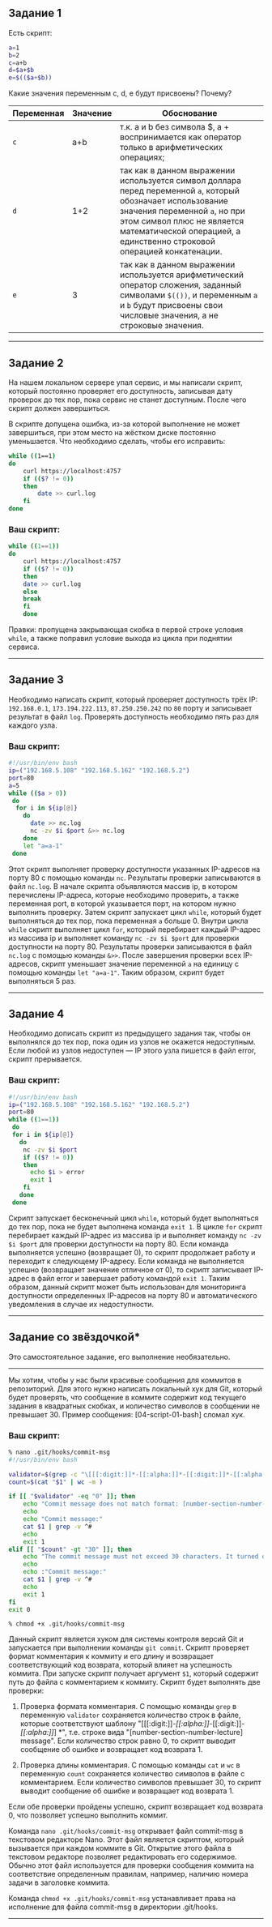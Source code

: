 ## Задание 1

Есть скрипт:

```bash
a=1
b=2
c=a+b
d=$a+$b
e=$(($a+$b))
```

Какие значения переменным c, d, e будут присвоены? Почему?

| Переменная  | Значение | Обоснование |
| ------------- | ------------- | ------------- |
| `c`  |  a+b | т.к. a и b без символа $, а + воспринимается как оператор только в арифметических операциях; |
| `d`  | 1+2  | так как в данном выражении используется символ доллара перед переменной `a`, который обозначает использование значения переменной `a`, но при этом символ плюс не является математической операцией, а единственно строковой операцией конкатенации.  |
| `e`  | 3 | так как в данном выражении используется арифметический оператор сложения, заданный символами `$(())`, и переменным `a` и `b` будут присвоены свои числовые значения, а не строковые значения. |

----

## Задание 2

На нашем локальном сервере упал сервис, и мы написали скрипт, который постоянно проверяет его доступность, записывая дату проверок до тех пор, пока сервис не станет доступным. После чего скрипт должен завершиться. 

В скрипте допущена ошибка, из-за которой выполнение не может завершиться, при этом место на жёстком диске постоянно уменьшается. Что необходимо сделать, чтобы его исправить:

```bash
while ((1==1)
do
	curl https://localhost:4757
	if (($? != 0))
	then
		date >> curl.log
	fi
done
```

### Ваш скрипт:

```bash
while ((1==1))
do
	curl https://localhost:4757
	if (($? != 0))
	then
	date >> curl.log
	else
	break
	fi
	done
```
Правки: пропущена закрывающая скобка в первой строке условия `while`, а также поправил условие выхода из цикла при поднятии сервиса.

---

## Задание 3

Необходимо написать скрипт, который проверяет доступность трёх IP: `192.168.0.1`, `173.194.222.113`, `87.250.250.242` по `80` порту и записывает результат в файл `log`. Проверять доступность необходимо пять раз для каждого узла.

### Ваш скрипт:

```bash
#!/usr/bin/env bash
ip=("192.168.5.108" "192.168.5.162" "192.168.5.2")
port=80
a=5
while (($a > 0))
 do
  for i in ${ip[@]}
    do
      date >> nc.log
      nc -zv $i $port &>> nc.log
    done
    let "a=a-1"
 done

```

Этот скрипт выполняет проверку доступности указанных IP-адресов на порту 80 с помощью команды `nc`. Результаты проверки записываются в файл `nc.log`. В начале скрипта объявляются массив ip, в котором перечислены IP-адреса, которые необходимо проверить, а также переменная port, в которой указывается порт, на котором нужно выполнить проверку. Затем скрипт запускает цикл `while`, который будет выполняться до тех пор, пока переменная `a` больше 0. Внутри цикла `while` скрипт выполняет цикл `for`, который перебирает каждый IP-адрес из массива ip и выполняет команду `nc -zv $i $port` для проверки доступности на порту 80. Результаты проверки записываются в файл `nc.log` с помощью команды `&>>`. После завершения проверки всех IP-адресов, скрипт уменьшает значение переменной `a` на единицу с помощью команды `let "a=a-1"`. Таким образом, скрипт будет выполняться 5 раз.

---
## Задание 4

Необходимо дописать скрипт из предыдущего задания так, чтобы он выполнялся до тех пор, пока один из узлов не окажется недоступным. Если любой из узлов недоступен — IP этого узла пишется в файл error, скрипт прерывается.

### Ваш скрипт:

```bash
#!/usr/bin/env bash
ip=("192.168.5.108" "192.168.5.162" "192.168.5.2")
port=80
while ((1==1))
 do
 for i in ${ip[@]}
   do
    nc -zv $i $port
    if (($? != 0))
    then
      echo $i > error
      exit 1
    fi
   done
 done
```
Скрипт запускает бесконечный цикл `while`, который будет выполняться до тех пор, пока не будет выполнена команда `exit 1`. В цикле `for` скрипт перебирает каждый IP-адрес из массива ip и выполняет команду `nc -zv $i $port` для проверки доступности на порту 80. Если команда выполняется успешно (возвращает 0), то скрипт продолжает работу и переходит к следующему IP-адресу. Если команда не выполняется успешно (возвращает значение отличное от 0), то скрипт записывает IP-адрес в файл error и завершает работу командой `exit 1`. Таким образом, данный скрипт может быть использован для мониторинга доступности определенных IP-адресов на порту 80 и автоматического уведомления в случае их недоступности.

---

## Задание со звёздочкой* 

Это самостоятельное задание, его выполнение необязательно.
____

Мы хотим, чтобы у нас были красивые сообщения для коммитов в репозиторий. Для этого нужно написать локальный хук для Git, который будет проверять, что сообщение в коммите содержит код текущего задания в квадратных скобках, и количество символов в сообщении не превышает 30. Пример сообщения: \[04-script-01-bash\] сломал хук.

### Ваш скрипт:

```bash
% nano .git/hooks/commit-msg
#!/usr/bin/env bash 

validator=$(grep -c "\[[[:digit:]]*-[[:alpha:]]*-[[:digit:]]*-[[:alpha:]]*\] *" "$1")
count=$(cat "$1" | wc -m )

if [[ "$validator" -eq "0" ]]; then 
    echo "Commit message does not match format: [number-section-number-lecture] message"
    echo 
    echo "Commit message:"
    cat $1 | grep -v ^#
    echo
    exit 1
elif [[ "$count" -gt "30" ]]; then 
    echo "The commit message must not exceed 30 characters. It turned out $count characters"
    echo 
    echo :"Commit message:"
    cat $1 | grep -v ^#
    echo
    exit 1
fi
exit 0
```
`% chmod +x .git/hooks/commit-msg`

Данный скрипт является хуком для системы контроля версий Git и запускается при выполнении команды `git commit`. Скрипт проверяет формат комментария к коммиту и его длину и возвращает соответствующий код возврата, который влияет на успешность коммита. При запуске скрипт получает аргумент `$1`, который содержит путь до файла с комментарием к коммиту. Скрипт будет выполнять две проверки:

1. Проверка формата комментария. С помощью команды `grep` в переменную `validator` сохраняется количество строк в файле, которые соответствуют шаблону "\[[[:digit:]]*-[[:alpha:]]*-[[:digit:]]*-[[:alpha:]]*\] *", т.е. строке вида "[number-section-number-lecture] message". Если количество строк равно 0, то скрипт выводит сообщение об ошибке и возвращает код возврата 1.

2. Проверка длины комментария. С помощью команды `cat` и `wc` в переменную `count` сохраняется количество символов в файле с комментарием. Если количество символов превышает 30, то скрипт выводит сообщение об ошибке и возвращает код возврата 1.

Если обе проверки пройдены успешно, скрипт возвращает код возврата 0, что позволяет успешно выполнить коммит.

Команда `nano .git/hooks/commit-msg` открывает файл commit-msg в текстовом редакторе Nano. Этот файл является скриптом, который вызывается при каждом коммите в Git. Открытие этого файла в текстовом редакторе позволяет редактировать его содержимое. Обычно этот файл используется для проверки сообщения коммита на соответствие определенным правилам, например, наличию номера задачи в заголовке коммита.

Команда `chmod +x .git/hooks/commit-msg` устанавливает права на исполнение для файла commit-msg в директории .git/hooks.

----

